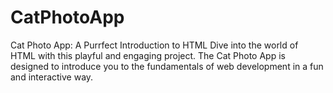 # CatPhotoApp
Cat Photo App: A Purrfect Introduction to HTML  Dive into the world of HTML with this playful and engaging project. The Cat Photo App is designed to introduce you to the fundamentals of web development in a fun and interactive way.
